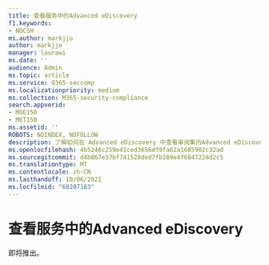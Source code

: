 ```yaml
---
title: 查看服务中的Advanced eDiscovery
f1.keywords:
- NOCSH
ms.author: markjjo
author: markjjo
manager: laurawi
ms.date: ''
audience: Admin
ms.topic: article
ms.service: O365-seccomp
ms.localizationpriority: medium
ms.collection: M365-security-compliance
search.appverid:
- MOE150
- MET150
ms.assetid: ''
ROBOTS: NOINDEX, NOFOLLOW
description: 了解如何在 Advanced eDiscovery 中查看审阅集内Advanced eDiscovery。
ms.openlocfilehash: 4b5246c259e41ced3656df9fa62a1685902c32ad
ms.sourcegitcommit: d4b867e37bf741528ded7fb289e4f6847228d2c5
ms.translationtype: MT
ms.contentlocale: zh-CN
ms.lasthandoff: 10/06/2021
ms.locfileid: "60207183"
---
```

# <a name="review-case-data-in-advanced-ediscovery"></a>查看服务中的Advanced eDiscovery

即将推出。
